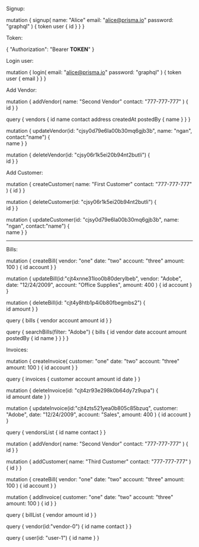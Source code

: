 Signup:

mutation {
  signup(
    name: "Alice"
    email: "alice@prisma.io"
    password: "graphql"
  ) {
    token
    user {
      id
    }
  }
}

Token:

{
  "Authorization": "Bearer __TOKEN__"
}

Login user:

mutation {
  login(
    email: "alice@prisma.io"
    password: "graphql"
  ) {
    token
    user {
      email
    }
  }
}


Add Vendor:

mutation {
  addVendor(
    name: "Second Vendor"
    contact: "777-777-777"
  ) {
    id
  }
}

query {
  vendors {
    id
    name
    contact
    address
    createdAt
    postedBy {
      name
    }
  }
}

mutation {
  updateVendor(id: "cjsy0d79e6la00b30mq6gjb3b", name: "ngan", contact:"name") {  
     name
    }
}


mutation {
  deleteVendor(id: "cjsy06r1k5ei20b94nt2butli") {  
    id
  }
}

Add Customer:

mutation {
  createCustomer(
    name: "First Customer"
    contact: "777-777-777"
  ) {
    id
  }
}

mutation {
  deleteCustomer(id: "cjsy06r1k5ei20b94nt2butli") {  
    id
  }
}

mutation {
  updateCustomer(id: "cjsy0d79e6la00b30mq6gjb3b", name: "ngan", contact:"name") {  
     name
    }
}

---------
Bills:

mutation {
  createBill(
    vendor: "one"
    date: "two"
    account: "three"
    amount: 100
  ) {
    id
    account
  }
}

mutation {
updateBill(id:"cjt4xnne31loo0b80derylbeb", vendor: "Adobe", date: "12/24/2009", account: "Office Supplies", amount: 400
) {
  id
  account
}
}

mutation {
  deleteBill(id: "cjt4y8htb1p4i0b80fbegmbs2") {  
    id
    amount
  }
}

query {
  bills {
    vendor
    account
    amount
    id
    }
  }


  query {
    searchBills(filter: "Adobe") {
      bills {
        id
        vendor
        date
        account
        amount
        postedBy {
          id
          name
        }
      }
    }
  }


Invoices:

mutation {
createInvoice(
  customer: "one"
  date: "two"
  account: "three"
  amount: 100
) {
  id
  account
}
}

query {
  invoices {
    customer
    account
    amount
    id
    date
    }
  }

mutation {
  deleteInvoice(id: "cjt4zr93e298k0b64dy7z9upa") {  
    id
    amount
    date
  }
}

mutation {
updateInvoice(id:"cjt4zts521yea0b805c85bzuq", customer: "Adobe", date: "12/24/2009", account: "Sales", amount: 400
) {
  id
  account
}
}



query {
  vendorsList {
    id
    name
    contact
  }
}


mutation {
  addVendor(
    name: "Second Vendor"
    contact: "777-777-777"
  ) {
    id
  }
}

mutation {
  addCustomer(
    name: "Third Customer"
    contact: "777-777-777"
  ) {
    id
  }
}


mutation {
createBill(
  vendor: "one"
  date: "two"
  account: "three"
  amount: 100
) {
  id
  account
}
}

mutation {
  addInvoice(
    customer: "one"
    date: "two"
    account: "three"
    amount: 100
  ) {
    id
  }
}

query {
  billList {
    vendor
    amount
    id
    }
  }

query {
  vendor(id:"vendor-0")
  { id
    name
    contact
  }
}


query {
  user(id: "user-1") {
    id
    name
  }
}
